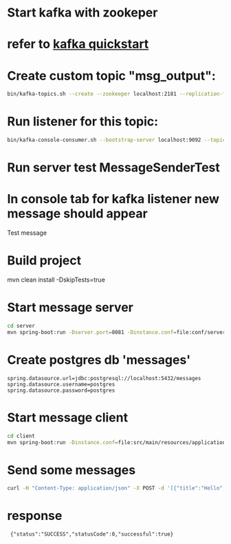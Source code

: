 # Start kafka with zookeper 
# refer to [kafka quickstart](https://kafka.apache.org/quickstart)

# Create custom topic "msg_output":
```bash
bin/kafka-topics.sh --create --zookeeper localhost:2181 --replication-factor 1 --partitions 1 --topic msg_output
```
# Run listener for this topic:
```bash
bin/kafka-console-consumer.sh --bootstrap-server localhost:9092 --topic msg_output --from-beginning
```
# Run server test MessageSenderTest
# In console tab for kafka listener new message should appear
Test message

# Build project
mvn clean install -DskipTests=true

# Start message server
```bash
cd server
mvn spring-boot:run -Dserver.port=8081 -Dinstance.conf=file:conf/server.default.properties -Dlog4j.configuration=file:conf/log4j.properties
```
# Create postgres db 'messages'
```
spring.datasource.url=jdbc:postgresql://localhost:5432/messages
spring.datasource.username=postgres
spring.datasource.password=postgres
```
# Start message client
```bash
cd client
mvn spring-boot:run -Dinstance.conf=file:src/main/resources/application.properties -Dlog4j.configuration=file:conf/log4j.properties
```

# Send some messages
```bash
curl -H "Content-Type: application/json" -X POST -d '[{"title":"Hello","text":"Hello World!","author":"User","created":"2017-10-17"}]' http://localhost:8081/api/v1/messages
```
# response
```
 {"status":"SUCCESS","statusCode":0,"successful":true}
```

